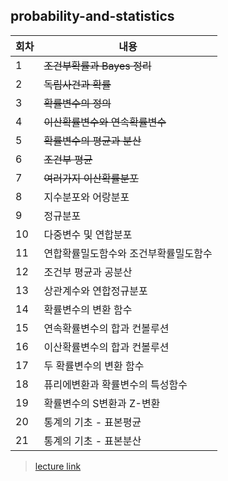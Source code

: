 ## probability-and-statistics

|회차|내용|
|--|--|
|1| ~~조건부확률과 Bayes 정리~~|
|2| ~~독립사건과 확률~~|
|3| ~~확률변수의 정의~~|
|4| ~~이산확률변수와 연속확률변수~~|
|5| ~~확률변수의 평균과 분산~~|
|6| ~~조건부 평균~~|
|7| ~~여러가지 이산확률분포~~|
|8| 지수분포와 어랑분포|
|9| 정규분포|
|10| 다중변수 및 연합분포|
|11| 연합확률밀도함수와 조건부확률밀도함수|
|12| 조건부 평균과 공분산|
|13| 상관계수와 연합정규분포|
|14| 확률변수의 변환 함수|
|15| 연속확률변수의 합과 컨볼루션|
|16| 이산확률변수의 합과 컨볼루션|
|17| 두 확률변수의 변환 함수|
|18| 퓨리에변환과 확률변수의 특성함수|
|19| 확률변수의 S변환과 Z-변환|
|20| 통계의 기초 - 표본평균|
|21| 통계의 기초 - 표본분산|

> [lecture link](https://www.youtube.com/playlist?list=PLSN_PltQeOyjmRIsC7VNirXOBqWoypd4V)

